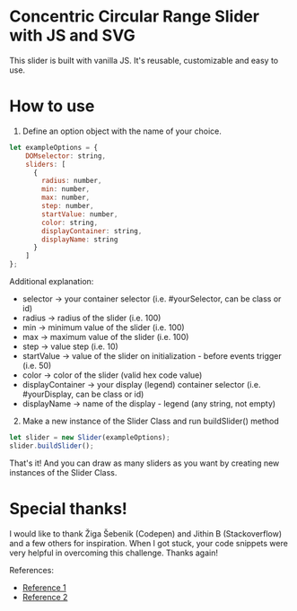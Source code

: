 # Concentric Circular Range Slider with JS and SVG

This slider is built with vanilla JS. It's reusable, customizable and easy to use.

# How to use

1. Define an option object with the name of your choice. 

```javascript
let exampleOptions = {
    DOMselector: string,
    sliders: [
      {
        radius: number,
        min: number,
        max: number,
        step: number,
        startValue: number,
        color: string,
        displayContainer: string,
        displayName: string
      }
    ]
};
```

Additional explanation:

* selector -> your container selector (i.e. #yourSelector, can be class or id)
* radius -> radius of the slider (i.e. 100)
* min -> minimum value of the slider (i.e. 100)
* max -> maximum value of the slider (i.e. 100)
* step -> value step (i.e. 10)
* startValue -> value of the slider on initialization - before events trigger (i.e. 50)
* color -> color of the slider (valid hex code value)
* displayContainer -> your display (legend) container selector (i.e. #yourDisplay, can be class or id)
* displayName -> name of the display - legend (any string, not empty)

2. Make a new instance of the Slider Class and run buildSlider() method

```javascript
let slider = new Slider(exampleOptions);
slider.buildSlider();
```

That's it! And you can draw as many sliders as you want by creating new instances of the Slider Class.

# Special thanks!

I would like to thank Žiga Šebenik (Codepen) and Jithin B (Stackoverflow) and a few others for inspiration.
When I got stuck, your code snippets were very helpful in overcoming this challenge. Thanks again!

References:

* [Reference 1](https://codepen.io/ziga/pen/amKxRj)
* [Reference 2](https://stackoverflow.com/questions/5736398/how-to-calculate-the-svg-path-for-an-arc-of-a-circle)
